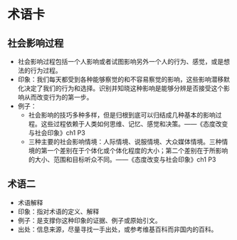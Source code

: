 # 术语卡

## 社会影响过程
* 社会影响过程包括一个人影响或者试图影响另外一个人的行为、感觉，或是想法的行为过程。
* 印象：我们每天都受到各种能够察觉的和不容易察觉的影响，这些影响潜移默化决定了我们的行为和选择。识别并知晓这种影响是能够分辨是否接受这个影响从而改变行为的第一步。
* 例子：
	* 社会影响的技巧多种多样，但是归根到底可以归结成几种基本的影响过程。这些过程依赖于人类如何思维、记忆、感觉和决策。——《态度改变与社会印象》ch1 P3
	* 三种主要的社会影响情境：人际情境、说服情境、大众媒体情境。三种情境的第一个差别在于个体化或个体化程度的大小；第二个差别在于所影响的大小、范围和目标听众不同。——《态度改变与社会印象》ch1 P3


## 术语二
* 术语解释
* 印象：指对术语的定义、解释
* 例子：是支撑你这种印象的证据、例子或原始引文。
* 出处：信息来源，尽量寻找一手出处，或参考维基百科而非国内的百科。